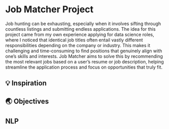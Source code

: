# Job Matcher Project
Job hunting can be exhausting, especially when it involves sifting through countless listings and submitting endless applications. The idea for this project came from my own experience applying for data science roles, where I noticed that identical job titles often entail vastly different responsibilities depending on the company or industry. This makes it challenging and time-consuming to find positions that genuinely align with one’s skills and interests. Job Matcher aims to solve this by recommending the most relevant jobs based on a user’s resume or job description, helping streamline the application process and focus on opportunities that truly fit.



## 💡 Inspiration

## 🌏 Objectives

## NLP

## 

